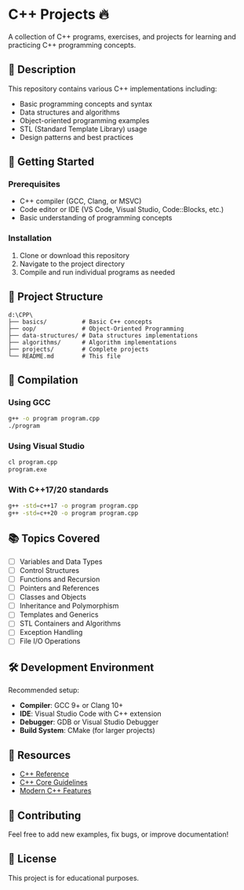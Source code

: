 # C++ Projects 🔥

A collection of C++ programs, exercises, and projects for learning and practicing C++ programming concepts.

## 📖 Description

This repository contains various C++ implementations including:
- Basic programming concepts and syntax
- Data structures and algorithms
- Object-oriented programming examples
- STL (Standard Template Library) usage
- Design patterns and best practices

## 🚀 Getting Started

### Prerequisites
- C++ compiler (GCC, Clang, or MSVC)
- Code editor or IDE (VS Code, Visual Studio, Code::Blocks, etc.)
- Basic understanding of programming concepts

### Installation
1. Clone or download this repository
2. Navigate to the project directory
3. Compile and run individual programs as needed

## 📁 Project Structure

```
d:\CPP\
├── basics/          # Basic C++ concepts
├── oop/             # Object-Oriented Programming
├── data-structures/ # Data structures implementations
├── algorithms/      # Algorithm implementations
├── projects/        # Complete projects
└── README.md        # This file
```

## 🔨 Compilation

### Using GCC
```bash
g++ -o program program.cpp
./program
```

### Using Visual Studio
```bash
cl program.cpp
program.exe
```

### With C++17/20 standards
```bash
g++ -std=c++17 -o program program.cpp
g++ -std=c++20 -o program program.cpp
```

## 📚 Topics Covered

- [ ] Variables and Data Types
- [ ] Control Structures
- [ ] Functions and Recursion
- [ ] Pointers and References
- [ ] Classes and Objects
- [ ] Inheritance and Polymorphism
- [ ] Templates and Generics
- [ ] STL Containers and Algorithms
- [ ] Exception Handling
- [ ] File I/O Operations

## 🛠️ Development Environment

Recommended setup:
- **Compiler**: GCC 9+ or Clang 10+
- **IDE**: Visual Studio Code with C++ extension
- **Debugger**: GDB or Visual Studio Debugger
- **Build System**: CMake (for larger projects)

## 📖 Resources

- [C++ Reference](https://cppreference.com/)
- [C++ Core Guidelines](https://isocpp.github.io/CppCoreGuidelines/)
- [Modern C++ Features](https://github.com/AnthonyCalandra/modern-cpp-features)

## 🤝 Contributing

Feel free to add new examples, fix bugs, or improve documentation!

## 📄 License

This project is for educational purposes.
